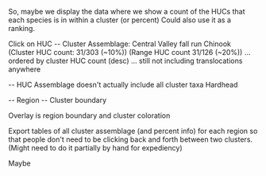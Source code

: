 So, maybe we display the data where we show a count of the HUCs that each species is in within a cluster (or percent)
Could also use it as a ranking.


Click on HUC
-- Cluster Assemblage:
        Central Valley fall run Chinook (Cluster HUC count: 31/303 (~10%)) (Range HUC count 31/126 (~20%))
        ... ordered by cluster HUC count (desc)
        ... still not including translocations anywhere
        
-- HUC Assemblage
        doesn't actually include all cluster taxa
        Hardhead
        
-- Region
-- Cluster boundary



Overlay is region boundary and cluster coloration

Export tables of all cluster assemblage (and percent info) for each region so that people don't need to be clicking
back and forth between two clusters. (Might need to do it partially by hand for expediency)

Maybe 
